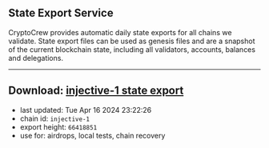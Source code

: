 ## State Export Service
CryptoCrew provides automatic daily state exports for all chains we validate. State export files can be used as genesis files and are a snapshot of the current blockchain state, including all validators, accounts, balances and delegations.

---
**Download: [injective-1 state export](https://dl-eu2.ccvalidators.com/SERVICE/injective/injective-1_export_66418851.json)**
---

- last updated: Tue Apr 16 2024 23:22:26
- chain id: `injective-1`
- export height: `66418851`
- use for: airdrops, local tests, chain recovery

